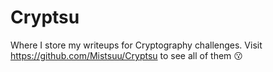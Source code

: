 # Cryptsu

Where I store my writeups for Cryptography challenges. Visit https://github.com/Mistsuu/Cryptsu to see all of them :kissing:

